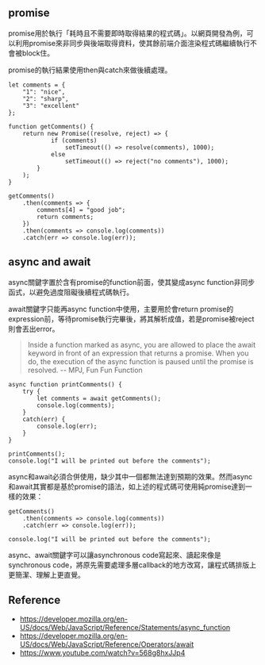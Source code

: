 ## promise

promise用於執行「耗時且不需要即時取得結果的程式碼」。以網頁開發為例，可以利用promise來非同步與後端取得資料，使其餘前端介面渲染程式碼繼續執行不會被block住。

promise的執行結果使用then與catch來做後續處理。

```JS
let comments = {
    "1": "nice",
    "2": "sharp",
    "3": "excellent"
};

function getComments() {
    return new Promise((resolve, reject) => {
            if (comments)
                setTimeout(() => resolve(comments), 1000);
            else
                setTimeout(() => reject("no comments"), 1000);
        }
    );
}
    
getComments()
    .then(comments => {
        comments[4] = "good job";
        return comments;
    })
    .then(comments => console.log(comments))
    .catch(err => console.log(err));
```

## async and await

async關鍵字置於含有promise的function前面，使其變成async function非同步函式，以避免過度阻礙後續程式碼執行。

await關鍵字只能再async function中使用，主要用於會return promise的expression前，等待promise執行完畢後，將其解析成值，若是promise被reject則會丟出error。

> Inside a function marked as async, you are allowed to place the await keyword in front of an expression that returns a promise. When you do, the execution of the async function is paused until the promise is resolved. -- MPJ, Fun Fun Function


```JS
async function printComments() {
    try {
        let comments = await getComments();
        console.log(comments);
    }
    catch(err) {
        console.log(err);
    }
}

printComments();
console.log("I will be printed out before the comments");
```

async和await必須合併使用，缺少其中一個都無法達到預期的效果。然而async和await其實都是基於promise的語法，如上述的程式碼可使用純promise達到一樣的效果：

```JS
getComments()
    .then(comments => console.log(comments))
    .catch(err => console.log(err));

console.log("I will be printed out before the comments");
```

async、await關鍵字可以讓asynchronous code寫起來、讀起來像是synchronous code，將原先需要處理多層callback的地方改寫，讓程式碼排版上更簡潔、理解上更直覺。

## Reference
- https://developer.mozilla.org/en-US/docs/Web/JavaScript/Reference/Statements/async_function
- https://developer.mozilla.org/en-US/docs/Web/JavaScript/Reference/Operators/await
- https://www.youtube.com/watch?v=568g8hxJJp4